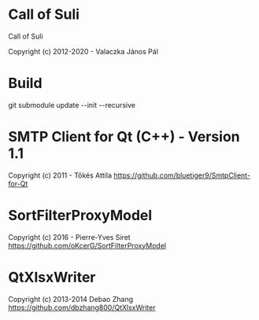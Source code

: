 # Call of Suli
Call of Suli

Copyright (c) 2012-2020 - Valaczka János Pál

# Build

git submodule update --init --recursive


# SMTP Client for Qt (C++) - Version 1.1

Copyright (c) 2011 - Tőkés Attila
https://github.com/bluetiger9/SmtpClient-for-Qt

# SortFilterProxyModel

Copyright (c) 2016 - Pierre-Yves Siret
https://github.com/oKcerG/SortFilterProxyModel

# QtXlsxWriter

Copyright (c) 2013-2014 Debao Zhang
https://github.com/dbzhang800/QtXlsxWriter

